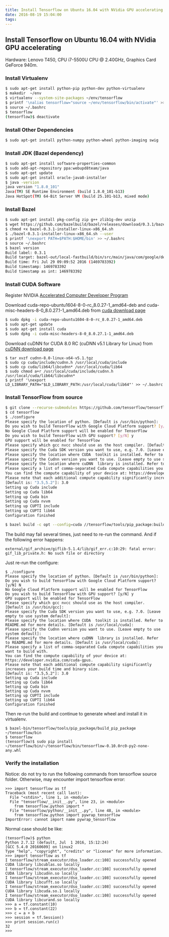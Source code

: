 ```yaml
---
title: Install Tensorflow on Ubuntu 16.04 with NVidia GPU accelerating
date: 2016-08-19 15:04:00
tags:
---
```


## Install Tensorflow on Ubuntu 16.04 with NVidia GPU accelerating

Hardware: Lenovo T450, CPU i7-5500U CPU @ 2.40GHz, Graphics Card GeForce 940m.

### Install Virtualenv

```bash
$ sudo apt-get install python-pip python-dev python-virtualenv
$ makedir  ~/env
$ virtualenv --system-site-packages ~/env/tensorflow
$ printf '\nalias tensorflow="source ~/env/tensorflow/bin/activate"' >> ~/.bashrc
$ source ~/.bashrc
$ tensorflow
(tensorflow)$ deactivate
```

### Install Other Dependencies

```bash  
$ sudo apt-get install python-numpy python-wheel python-imaging swig
```

### Install JDK (Bazel dependency)

```bash
$ sudo apt-get install software-properties-common
$ sudo add-apt-repository ppa:webupd8team/java
$ sudo apt-get update
$ sudo apt-get install oracle-java8-installer
$ java -version
java version "1.8.0_101"
Java(TM) SE Runtime Environment (build 1.8.0_101-b13)
Java HotSpot(TM) 64-Bit Server VM (build 25.101-b13, mixed mode)
```

### Install Bazel

```bash  
$ sudo apt-get install pkg-config zip g++ zlib1g-dev unzip  
$ wget https://github.com/bazelbuild/bazel/releases/download/0.3.1/bazel-0.3.1-installer-linux-x86_64.sh
$ chmod +x bazel-0.3.1-installer-linux-x86_64.sh
$ ./bazel-0.3.1-installer-linux-x86_64.sh --user
$ printf '\nexport PATH=$PATH:$HOME/bin' >> ~/.bashrc
$ source ~/.bashrc
$ bazel version
Build label: 0.3.1
Build target: bazel-out/local-fastbuild/bin/src/main/java/com/google/devtools/build/lib/bazel/BazelServer_deploy.jar
Build time: Fri Jul 29 09:09:52 2016 (1469783392)
Build timestamp: 1469783392
Build timestamp as int: 1469783392
```


### Install CUDA Software

Register NVIDIA [Accelerated Computer Developer Program](https://developer.nvidia.com/accelerated-computing-developer)

Download cuda-repo-ubuntu1604-8-0-rc_8.0.27-1_amd64-deb and cuda-misc-headers-8-0_8.0.27.1-1_amd64.deb from [cuda download page](https://developer.nvidia.com/cuda-downloads)  

```bash
$ sudo dpkg -i cuda-repo-ubuntu1604-8-0-rc_8.0.27-1_amd64.deb
$ sudo apt-get update
$ sudo apt-get install cuda
$ sudo dpkg -i cuda-misc-headers-8-0_8.0.27.1-1_amd64.deb
```

Download cuDNN for CUDA 8.0 RC (cuDNN v5.1 Library for Linux) from
[cuDNN download page](https://developer.nvidia.com/cudnn)

```
$ tar xvzf cudnn-8.0-linux-x64-v5.1.tgz
$ sudo cp cuda/include/cudnn.h /usr/local/cuda/include
$ sudo cp cuda/lib64/libcudnn* /usr/local/cuda/lib64
$ sudo chmod a+r /usr/local/cuda/include/cudnn.h /usr/local/cuda/lib64/libcudnn*
$ printf '\nexport LD_LIBRARY_PATH="$LD_LIBRARY_PATH:/usr/local/cuda/lib64"' >> ~/.bashrc
```

### Install TensorFlow from source

```bash
$ git clone --recurse-submodules https://github.com/tensorflow/tensorflow
$ cd tensorflow
$ ./configure
Please specify the location of python. [Default is /usr/bin/python]:
Do you wish to build TensorFlow with Google Cloud Platform support? [y/N] N
No Google Cloud Platform support will be enabled for TensorFlow
Do you wish to build TensorFlow with GPU support? [y/N] y
GPU support will be enabled for TensorFlow
Please specify which gcc nvcc should use as the host compiler. [Default is /usr/bin/gcc]:
Please specify the Cuda SDK version you want to use, e.g. 7.0. [Leave empty to use system default]:
Please specify the location where CUDA  toolkit is installed. Refer to README.md for more details. [Default is /usr/local/cuda]:
Please specify the Cudnn version you want to use. [Leave empty to use system default]:
Please specify the location where cuDNN  library is installed. Refer to README.md for more details. [Default is /usr/local/cuda]:
Please specify a list of comma-separated Cuda compute capabilities you want to build with.
You can find the compute capability of your device at: https://developer.nvidia.com/cuda-gpus.
Please note that each additional compute capability significantly increases your build time and binary size.
[Default is: "3.5,5.2"]: 3.0
Setting up Cuda include
Setting up Cuda lib64
Setting up Cuda bin
Setting up Cuda nvvm
Setting up CUPTI include
Setting up CUPTI lib64
Configuration finished

$ bazel build -c opt --config=cuda //tensorflow/tools/pip_package:build_pip_package
```
The build may fail several times, just need to re-run the command. And if the following error happens:

```
external/gif_archive/giflib-5.1.4/lib/gif_err.c:10:29: fatal error: gif_lib_private.h: No such file or directory
```

Just re-run the configure:

```
$ ./configure
Please specify the location of python. [Default is /usr/bin/python]:
Do you wish to build TensorFlow with Google Cloud Platform support? [y/N] N
No Google Cloud Platform support will be enabled for TensorFlow
Do you wish to build TensorFlow with GPU support? [y/N] y
GPU support will be enabled for TensorFlow
Please specify which gcc nvcc should use as the host compiler. [Default is /usr/bin/gcc]:
Please specify the Cuda SDK version you want to use, e.g. 7.0. [Leave empty to use system default]:
Please specify the location where CUDA  toolkit is installed. Refer to README.md for more details. [Default is /usr/local/cuda]:
Please specify the Cudnn version you want to use. [Leave empty to use system default]:
Please specify the location where cuDNN  library is installed. Refer to README.md for more details. [Default is /usr/local/cuda]:
Please specify a list of comma-separated Cuda compute capabilities you want to build with.
You can find the compute capability of your device at: https://developer.nvidia.com/cuda-gpus.
Please note that each additional compute capability significantly increases your build time and binary size.
[Default is: "3.5,5.2"]: 3.0
Setting up Cuda include
Setting up Cuda lib64
Setting up Cuda bin
Setting up Cuda nvvm
Setting up CUPTI include
Setting up CUPTI lib64
Configuration finished
```

Then re-run the build and continue to generate wheel and install it in virtualenv.

```
$ bazel-bin/tensorflow/tools/pip_package/build_pip_package ~/tensorflow/bin
$ tensorflow
(tensorflow)$ sudo pip install ~/tensorflow/bin/~/tensorflow/bin/tensorflow-0.10.0rc0-py2-none-any.whl
```

### Verify the installation

Notice: do not try to run the following commands from tensorflow source folder. Otherwise, may encounter import tensorflow error:

```
>>> import tensorflow as tf
Traceback (most recent call last):
  File "<stdin>", line 1, in <module>
  File "tensorflow/__init__.py", line 23, in <module>
    from tensorflow.python import *
  File "tensorflow/python/__init__.py", line 48, in <module>
    from tensorflow.python import pywrap_tensorflow
ImportError: cannot import name pywrap_tensorflow
```

Normal case should be like:

```
(tensorflow)$ python
Python 2.7.12 (default, Jul  1 2016, 15:12:24)
[GCC 5.4.0 20160609] on linux2
Type "help", "copyright", "credits" or "license" for more information.
>>> import tensorflow as tf
I tensorflow/stream_executor/dso_loader.cc:108] successfully opened CUDA library libcublas.so locally
I tensorflow/stream_executor/dso_loader.cc:108] successfully opened CUDA library libcudnn.so locally
I tensorflow/stream_executor/dso_loader.cc:108] successfully opened CUDA library libcufft.so locally
I tensorflow/stream_executor/dso_loader.cc:108] successfully opened CUDA library libcuda.so.1 locally
I tensorflow/stream_executor/dso_loader.cc:108] successfully opened CUDA library libcurand.so locally
>>> a = tf.constant(10)
>>> b = tf.constant(22)
>>> c = a + b
>>> session = tf.Session()
>>> print session.run(c)
32
>>> 
```

